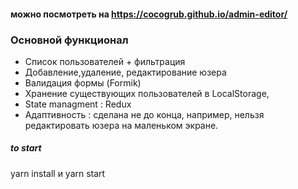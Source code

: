 #### можно посмотреть на https://cocogrub.github.io/admin-editor/

### Основной функционал

- Cписок пользователей + фильтрация
- Добавление,удаление, редактирование юзера
- Валидация формы (Formik)
- Хранение существующих пользователей в LocalStorage,
- State managment : Redux
- Адаптивность : сделана не до конца, например, нельзя редактировать юзера на маленьком экране.

##### to start

yarn install и yarn start
